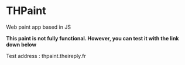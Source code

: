 # THPaint
Web paint app based in JS

**This paint is not fully functional. However, you can test it with the link down below**

Test address : thpaint.theireply.fr
